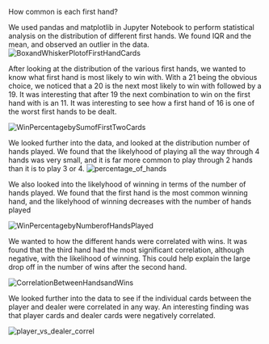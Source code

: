 How common is each first hand?

We used pandas and matplotlib in Jupyter Notebook to perform statistical analysis on the distribution of different first hands. We found IQR and the mean, and observed an outlier in the data.
![BoxandWhiskerPlotofFirstHandCards](https://github.com/user-attachments/assets/05685c3e-1278-4a81-bb73-964a8cdc6276)

After looking at the distribution of the various first hands, we wanted to know what first hand is most likely to win with.
With a 21 being the obvious choice, we noticed that a 20 is the next most likely to win with followed by a 19. It was interesting that after 19 the next combination to win on the first hand with is an 11. It was interesting to see how a first hand of 16 is one of the worst first hands to be dealt.

![WinPercentagebySumofFirstTwoCards](https://github.com/user-attachments/assets/8304e609-2333-45e3-9901-db4b08d2ff31)

We looked further into the data, and looked at the distribution number of hands played.
We found that the likelyhood of playing all the way through 4 hands was very small, and it is far more common to play through 2 hands than it is to play 3 or 4.
![percentage_of_hands](https://github.com/user-attachments/assets/ef0e3ff1-bd88-4318-a333-bdd709834409)

We also looked into the likelyhood of winning in terms of the number of hands played.
We found that the first hand is the most common winning hand, and the likelyhood of winning decreases with the number of hands played 

![WinPercentagebyNumberofHandsPlayed](https://github.com/user-attachments/assets/15832c47-a787-4e84-a0bd-917983957b85)

We wanted to how the different hands were correlated with wins.
It was found that the third hand had the most significant correlation, although negative, with the likelihood of winning. This could help explain the large drop off in the number of wins after the second hand.

![CorrelationBetweenHandsandWins](https://github.com/user-attachments/assets/b556005a-4953-4bd7-99e3-11921008412b)

We looked further into the data to see if the individual cards between the player and dealer were correlated in any way.
An interesting finding was that player cards and dealer cards were negatively correlated.

![player_vs_dealer_correl](https://github.com/user-attachments/assets/1cccd4d6-1055-456a-8025-88dcadd7ef4b)
